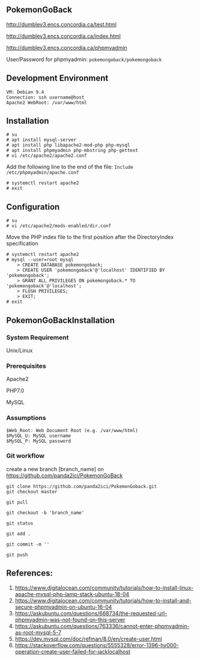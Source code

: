 ## PokemonGoBack

http://dumblev3.encs.concordia.ca/test.html

http://dumblev3.encs.concordia.ca/index.html


http://dumblev3.encs.concordia.ca/phpmyadmin

User/Password for phpmyadmin: ```pokemongoback/pokemongoback```

## Development Environment

```
VM: Debian 9.4
Connection: ssh username@host
Apache2 WebRoot: /var/www/html
```

## Installation
```
# su
# apt install mysql-server
# apt install php libapache2-mod-php php-mysql
# apt install phpmyadmin php-mbstring php-gettext
# vi /etc/apache2/apache2.conf
```
Add the following line to the end of the file:
```Include /etc/phpmyadmin/apache.conf```
```
# systemctl restart apache2
# exit
```

## Configuration
``` shell
# su
# vi /etc/apache2/mods-enabled/dir.conf
```
Move the PHP index file to the first position after the DirectoryIndex specification 
```
# systemctl restart apache2
# mysql --user=root mysql
    > CREATE DATABASE pokemongoback;
    > CREATE USER 'pokemongoback'@'localhost' IDENTIFIED BY 'pokemongoback';
    > GRANT ALL PRIVILEGES ON pokemongoback.* TO 'pokemongoback'@'localhost';
    > FLUSH PRIVILEGES;
    > EXIT;
# exit
```

## PokemonGoBackInstallation
### System Requirement

Unix/Linux

### Prerequisites

Apache2

PHP7.0

MySQL

### Assumptions
```
$Web_Root: Web Document Root (e.g. /var/www/html)
$MySQL_U: MySQL username
$MySQL_P: MySQL password
```
### Git workflow

create a new branch [branch_name] on https://github.com/panda2ici/PokemonGoBack

    git clone https://github.com/panda2ici/PokemonGoback.git
    git checkout master

    git pull

    git checkout -b 'branch_name'

    git status

    git add .

    git commit -m ''

    git push
    

## References:

1. https://www.digitalocean.com/community/tutorials/how-to-install-linux-apache-mysql-php-lamp-stack-ubuntu-18-04
2. https://www.digitalocean.com/community/tutorials/how-to-install-and-secure-phpmyadmin-on-ubuntu-16-04
3. https://askubuntu.com/questions/668734/the-requested-url-phpmyadmin-was-not-found-on-this-server
4. https://askubuntu.com/questions/763336/cannot-enter-phpmyadmin-as-root-mysql-5-7
5. https://dev.mysql.com/doc/refman/8.0/en/create-user.html
6. https://stackoverflow.com/questions/5555328/error-1396-hy000-operation-create-user-failed-for-jacklocalhost
